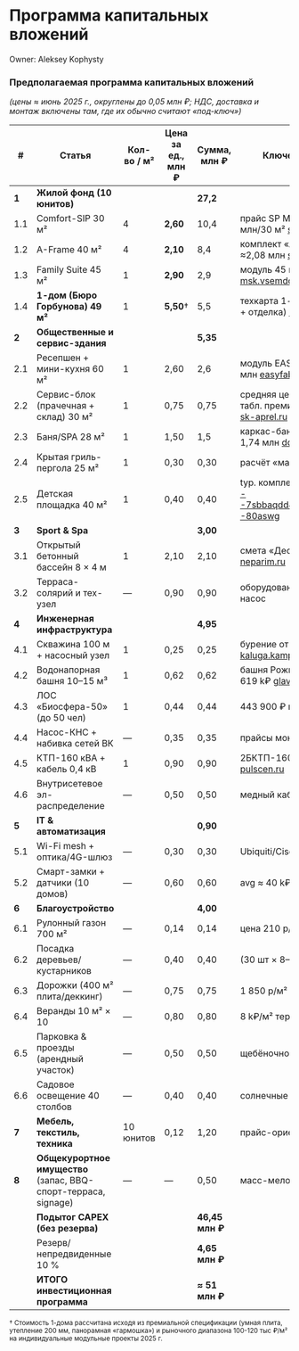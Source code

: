 # Программа капитальных вложений

Owner: Aleksey Kophysty

### Предполагаемая программа капитальных вложений

*(цены ≈ июнь 2025 г., округлены до 0,05 млн ₽; НДС, доставка и монтаж включены там, где их обычно считают «под-ключ»)*

| # | Статья | Кол-во / м² | Цена за ед., млн ₽ | Сумма, млн ₽ | Ключевой источник |
| --- | --- | --- | --- | --- | --- |
| **1** | **Жилой фонд (10 юнитов)** |  |  | **27,2** |  |
| 1.1 | Comfort-SIP 30 м² | 4 | **2,60** | 10,4 | прайс SP Modul — 2,39–2,60 млн/30 м² [spmodul.ru](https://spmodul.ru/mini_dom_30m?utm_source=chatgpt.com) |
| 1.2 | A-Frame 40 м² | 4 | **2,10** | 8,4 | комплект «A-Frame 40» — ≈2,08 млн [stroi-comfort.ru](https://www.stroi-comfort.ru/catalog/doma-v-stile-a-frame/?utm_source=chatgpt.com) |
| 1.3 | Family Suite 45 м² | 1 | **2,90** | 2,9 | модуль 45 м² ≈ 2,84 млн [msk.vsemdom60.ru](https://msk.vsemdom60.ru/proekti/modulnie-doma/?utm_source=chatgpt.com) |
| 1.4 | **1-дом (Бюро Горбунова) 49 м²** | 1 | **5,50**† | 5,5 | техкарта 1-дома (умная плита + отделка) [bureau.ru](https://bureau.ru/houses/1-house/?utm_source=chatgpt.com)[liderlesa.ru](https://liderlesa.ru/stati/karkasnyy-dom-pod-klyuch-skolko-stoit-za-m/?utm_source=chatgpt.com) |
| **2** | **Общественные и сервис-здания** |  |  | **5,35** |  |
| 2.1 | Ресепшен + мини-кухня 60 м² | 1 | 2,60 | 2,6 | модуль EASY 60 BARN от 2,55 млн [easyfab.ru](https://easyfab.ru/easy60) |
| 2.2 | Сервис-блок (прачечная + склад) 30 м² | 1 | 0,75 | 0,75 | средняя цена 25 тыс/м² (см. табл. премиум-/комфорт+) [sk-aprel.ru](https://sk-aprel.ru/articles/skolko-stoit-karkasnyj-dom-pod-klyuch-za-m?utm_source=chatgpt.com) |
| 2.3 | Баня/SPA 28 м² | 1 | 1,50 | 1,5 | каркас-баня 25–37 м² — 1,15–1,74 млн [doma-iz-pestova.ru](https://doma-iz-pestova.ru/bani/karkasnye/?utm_source=chatgpt.com) |
| 2.4 | Крытая гриль-пергола 25 м² | 1 | 0,30 | 0,30 | расчёт «маф»-каркас |
| 2.5 | Детская площадка 40 м² | 1 | 0,40 | 0,40 | typ. комплекс ≈ 0,40 млн [xn----7sbbaqdd4beh7akwn6i2d.xn--80aswg](https://xn----7sbbaqdd4beh7akwn6i2d.xn--80aswg/price-list/?utm_source=chatgpt.com) |
| **3** | **Sport & Spa** |  |  | **3,00** |  |
| 3.1 | Открытый бетонный бассейн 8 × 4 м | 1 | 2,10 | 2,10 | смета «Деспоина» 2,1 млн [neparim.ru](https://neparim.ru/pool/building-concrete/) |
| 3.2 | Терраса-солярий и тех-узел | — | 0,90 | 0,90 | оборудование + тепловой насос |
| **4** | **Инженерная инфраструктура** |  |  | **4,95** |  |
| 4.1 | Скважина 100 м + насосный узел | 1 | 0,25 | 0,25 | бурение от 1 403 р/м [kaluga.kamprok.ru](https://kaluga.kamprok.ru/burenie-skvazhin-na-vodu?utm_source=chatgpt.com) |
| 4.2 | Водонапорная башня 10–15 м³ | 1 | 0,62 | 0,62 | башня Рожновского 15 м³ — 619 k₽ [glavrossnab.ru](https://glavrossnab.ru/product/vodonapornye-bashni/?utm_source=chatgpt.com) |
| 4.3 | ЛОС «Биосфера-50» (до 50 чел) | 1 | 0,44 | 0,44 | 443 900 ₽ под-ключ [enrost.ru](https://www.enrost.ru/avtonomnaja-kanalizacija-dlja-50-chelovek/?utm_source=chatgpt.com) |
| 4.4 | Насос-КНС + набивка сетей ВК | — | 0,35 | 0,35 | прайсы монтажных фирм |
| 4.5 | КТП-160 кВА + кабель 0,4 кВ | 1 | 0,90 | 0,90 | 2БКТП-160 кВА — 881 k₽ [pulscen.ru](https://www.pulscen.ru/price/070303-transformatornye-podstancii/f%3A43_160-kvt?utm_source=chatgpt.com) |
| 4.6 | Внутрисетевое эл-распределение | — | 0,50 | 0,50 | медный кабель 5×16 + узо |
| **5** | **IT & автоматизация** |  |  | **0,90** |  |
| 5.1 | Wi-Fi mesh + оптика/4G-шлюз | — | 0,30 | 0,30 | Ubiquiti/Cisco SOHO |
| 5.2 | Смарт-замки + датчики (10 домов) | — | 0,60 | 0,60 | avg ≈ 40 k₽/дом |
| **6** | **Благоустройство** |  |  | **4,00** |  |
| 6.1 | Рулонный газон 700 м² | — | 0,14 | 0,14 | цена 210 р/м² [etogazon.ru](https://etogazon.ru/lawns-preorder/?utm_source=chatgpt.com) |
| 6.2 | Посадка деревьев/кустарников | — | 0,40 | 0,40 | (30 шт × 8—12 k₽) |
| 6.3 | Дорожки (400 м² плита/деккинг) | — | 0,75 | 0,75 | 1 850 р/м² камень |
| 6.4 | Веранды 10 м² × 10 | — | 0,80 | 0,80 | 8 k₽/м² террасная доска |
| 6.5 | Парковка & проезды (арендный участок) | — | 0,50 | 0,50 | щебёночное основание |
| 6.6 | Садовое освещение 40 столбов | — | 0,40 | 0,40 | солнечные LED-опоры |
| **7** | **Мебель, текстиль, техника** | 10 юнитов | 0,12 | 1,20 | прайс-ориентир 120 k₽/дом |
| **8** | **Общекурортное имущество** (запас, BBQ-спорт-терраса, signage) | — | — | 0,50 | масс-мелочи |
|  | **Подытог CAPEX (без резерва)** |  |  | **46,45 млн ₽** |  |
|  | Резерв/непредвиденные 10 % |  |  | **4,65 млн ₽** |  |
|  | **ИТОГО инвестиционная программа** |  |  | **≈ 51 млн ₽** |  |

<small>† Стоимость 1-дома рассчитана исходя из премиальной спецификации (умная плита, утепление 200 мм, панорамная «гармошка») и рыночного диапазона 100-120 тыс ₽/м² на индивидуальные модульные проекты 2025 г.</small>